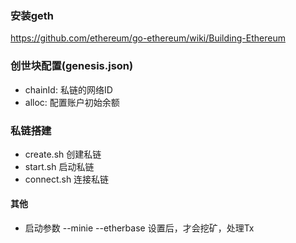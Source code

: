 ### 安装geth
https://github.com/ethereum/go-ethereum/wiki/Building-Ethereum

### 创世块配置(genesis.json)
  - chainId: 私链的网络ID
  - alloc: 配置账户初始余额

### 私链搭建
 - create.sh 创建私链
 - start.sh 启动私链
 - connect.sh 连接私链

#### 其他
  - 启动参数 --minie --etherbase 设置后，才会挖矿，处理Tx 